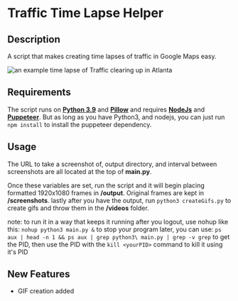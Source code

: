 # Traffic Time Lapse Helper

## Description

A script that makes creating time lapses of traffic in Google Maps easy.

![an example time lapse of Traffic clearing up in Atlanta](example.gif)

## Requirements

The script runs on [**Python 3.9**](http://www.python.org/getit/) and [**Pillow**](https://pillow.readthedocs.io/en/stable/installation.html) and requires [**NodeJs**](https://nodejs.org/en/download/) and [**Puppeteer**](https://developers.google.com/web/tools/puppeteer). But as long as you have Python3, and nodejs, you can just run `npm install` to install the puppeteer dependency.

## Usage

The URL to take a screenshot of, output directory, and interval between screenshots are all located at the top of **main.py**.

Once these variables are set, run the script and it will begin placing formatted 1920x1080 frames in **/output**. Original frames are kept in **/screenshots**.
lastly after you have the output, run `python3 createGifs.py` to create gifs and throw them in the **/videos** folder.

note: to run it in a way that keeps it running after you logout, use nohup like this:
`nohup python3 main.py &`
to stop your program later, you can use:
`ps aux | head -n 1 && ps aux | grep python3\ main.py | grep -v grep`
to get the PID, then use the PID with the `kill <yourPID>` command to kill it using it's PID

## New Features
  * GIF creation added
